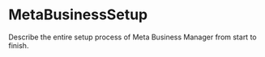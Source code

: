 # MetaBusinessSetup
Describe the entire setup process of Meta Business Manager from start to finish.
